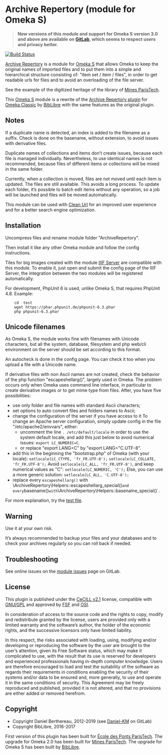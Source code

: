 Archive Repertory (module for Omeka S)
======================================

> __New versions of this module and support for Omeka S version 3.0 and above
> are available on [GitLab], which seems to respect users and privacy better.__

[![Build Status](https://travis-ci.org/Daniel-KM/Omeka-S-module-ArchiveRepertory.svg?branch=master)](https://travis-ci.org/Daniel-KM/Omeka-S-module-ArchiveRepertory)

[Archive Repertory] is a module for [Omeka S] that allows Omeka to keep the
original names of imported files and to put them into a simple and hierarchical
structure consisting of: "item set / item / files", in order to get readable
urls for files and to avoid an overloading of the file server.

See the example of the digitized heritage of the library of [Mines ParisTech].

This [Omeka S] module is a rewrite of the [Archive Repertory plugin] for [Omeka Classic]
by [BibLibre] with the same features as the original plugin.


Notes
-----

If a duplicate name is detected, an index is added to the filename as a suffix.
Check is done on the basename, without extension, to avoid issues with
derivative files.

Duplicate names of collections and items don’t create issues, because each file
is managed individually. Nevertheless, to use identical names is not recommended,
because files of different items or collections will be mixed in the same
folder.

Currently, when a collection is moved, files are not moved until each item is
updated. The files are still available. This avoids a long process. To
update each folder, it’s possible to batch edit items without any operation, so
a job will be launched and files will be moved automatically.

This module can be used with [Clean Url] for an improved user experience and for
a better search engine optimization.


Installation
------------

Uncompress files and rename module folder "ArchiveRepertory".

Then install it like any other Omeka module and follow the config instructions.

Tiles for big images created with the module [IIIF Server] are compatible with
this module. To enable it, just open and submit the config page of the
IIIF Server, the integration between the two modules will be registered
automatically.

For development, PhpUnit 6 is used, unlike Omeka S, that requires PhpUnit 4.8.
Example:

```
    cd  test
    wget https://phar.phpunit.de/phpunit-6.3.phar
    php phpunit-6.3.phar
```


Unicode filenames
-----------------

As Omeka S, the module works fine with filenames with Unicode characters, but
all the system, database, filesystem and php web/cli environment on the server
should be set according to this format.

An autocheck is done in the config page. You can check it too when you upload a
file with a Unicode name.

If derivative files with non Ascii names are not created, check the behavior of
the php function "escapeshellarg()", largely used in Omeka. The problem occurs
only when Omeka uses command line interface, in particular to create derivative
images or to get mime type from files. After, you have five possibilities:

- use only folder and file names with standard Ascii characters;
- set options to auto convert files and folders names to Ascii;
- change the configuration of the server if you have access to it
    To change an Apache server configuration, simply update config in the file
    "/etc/apache2/envvars", either:
    - uncomment the line `. /etc/default/locale` in order to use the system
    default locale, and add this just below to avoid numerical issues: `export LC_NUMERIC=C`.
    - or replace "export LANG=C" by "export LANG="C.UTF-8".
- add this in the beginning the "bootstrap.php" of Omeka (with your locale):
    `setlocale(LC_CTYPE, 'fr_FR.UTF-8');`
    `setlocale(LC_COLLATE, 'fr_FR.UTF-8');`
    Avoid `setlocale(LC_ALL, 'fr_FR.UTF-8')`, and keep numerical values as "C":
    `setlocale(LC_NUMERIC, 'C');`
    Else, you can use a more generic solution: `setlocale(LC_ALL, 'C.UTF-8');`
- replace every `escapeshellarg()` with \ArchiveRepertory\Helpers::escapeshellarg_special()`
  and every `basename()` with `\ArchiveRepertory\Helpers::basename_special()`.

For more explanation, try the [test file].


Warning
-------

Use it at your own risk.

It’s always recommended to backup your files and your databases and to check
your archives regularly so you can roll back if needed.


Troubleshooting
---------------

See online issues on the [module issues] page on GitLab.


License
-------

This plugin is published under the [CeCILL v2.1] license, compatible with
[GNU/GPL] and approved by [FSF] and [OSI].

In consideration of access to the source code and the rights to copy, modify and
redistribute granted by the license, users are provided only with a limited
warranty and the software’s author, the holder of the economic rights, and the
successive licensors only have limited liability.

In this respect, the risks associated with loading, using, modifying and/or
developing or reproducing the software by the user are brought to the user’s
attention, given its Free Software status, which may make it complicated to use,
with the result that its use is reserved for developers and experienced
professionals having in-depth computer knowledge. Users are therefore encouraged
to load and test the suitability of the software as regards their requirements
in conditions enabling the security of their systems and/or data to be ensured
and, more generally, to use and operate it in the same conditions of security.
This Agreement may be freely reproduced and published, provided it is not
altered, and that no provisions are either added or removed herefrom.


Copyright
---------

* Copyright Daniel Berthereau, 2012-2019 (see [Daniel-KM] on GitLab)
* Copyright BibLibre, 2016-2017

First version of this plugin has been built for [École des Ponts ParisTech].
The upgrade for Omeka 2.0 has been built for [Mines ParisTech]. The upgrade for
Omeka S has been built by [BibLibre].


[Archive Repertory]: https://gitlab.com/Daniel-KM/Omeka-S-module-ArchiveRepertory
[Omeka S]: https://omeka.org/s
[Omeka Classic]: https://omeka.org
[Archive Repertory plugin]: https://gitlab.com/Daniel-KM/Omeka-plugin-ArchiveRepertory
[test file]: https://gist.gitlab.com/Daniel-KM/9754f18f9632423fb1a08909e9f01c04
[module issues]: https://gitlab.com/Daniel-KM/Omeka-S-module-ArchiveRepertory/-/issues
[Clean Url]: https://github.com/biblibre/Omeka-S-module-CleanUrl
[IIIF Server]: https://gitlab.com/Daniel-KM/Omeka-S-module-IiifServer
[CeCILL v2.1]: https://www.cecill.info/licences/Licence_CeCILL_V2.1-en.html
[GNU/GPL]: https://www.gnu.org/licenses/gpl-3.0.html
[FSF]: https://www.fsf.org
[OSI]: http://opensource.org
[BibLibre]: https://github.com/biblibre
[École des Ponts ParisTech]: http://bibliotheque.enpc.fr
[Mines ParisTech]: https://patrimoine.mines-paristech.fr
[GitLab]: https://gitlab.com/Daniel-KM
[Daniel-KM]: https://gitlab.com/Daniel-KM "Daniel Berthereau"
